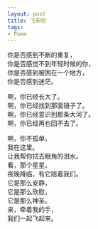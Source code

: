 ```yaml
---
layout: post
title: 飞来吧
tags:
- Poem
---
```


<!--break-->
你是否感到不断的重复，<br/>
你是否感觉不到年轻时候的你，<br/>
你是否感到被困在一个地方，<br/>
你是否感到迷茫。<br/>

啊，你已经长大了。<br/>
啊，你已经找到那面镜子了。<br/>
啊，你已经意识到那条大河了。<br/>
啊，你已经再也回不去了。<br/>

啊，你不孤单，<br/>
我在这里。<br/>
让我帮你拭去眼角的泪水。<br/>
看，那个星星。<br/>
夜晚降临，有它陪着我们。<br/>
它是那么安静，<br/>
它是那么欣慰，<br/>
它是那么神圣。<br/>
来，牵着我的手，<br/>
我们一起飞起来。<br/>


